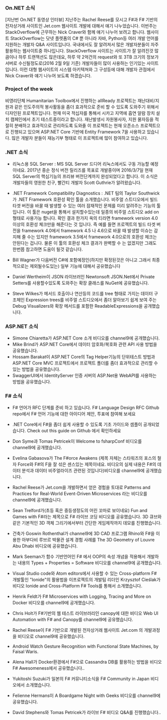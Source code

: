 ### On.NET 소식
[지난번 On.NET 동영상 인터뷰] 지난주는 Rachel Reese를 모시고 F#과 F# 기반의 전자상거래 사이트인 Jet.com 웹사이트 개발에 대해서 얘기 나누었습니다. 이번주는 StackOverflow에 근무하는 Nick Craver와 함께 얘기 나누어 보려고 합니다. 웹사이트 StackOverflow는 닷넷 플렛폼의 C# 뿐 아니라 자바, Python등 여러 개발 언어를 지원하는 개발자 Q&A 사이트입니다. 국내에서도 잘 알려져서 많은 개발자분들이 자주 활용하는 웹사이트중 하나입니다. StackOverflow 사이트는 사이트가 잘 알려진것 많큼이나 하루 트랜잭션도 많은데요, 하루 약 2억건의 request와 또 3TB 크기의 정보가 서버로 수신될정도로(2016 2월 9일 기준) 개발자들이 많이 사용하는 인기있는 사이트 입니다. 이런 대형 웹사이트의 시스템 아키텍쳐와 그 구성등에 대해 개발자 관점에서 Nick Craver와 얘기 나누어 보도록 하겠습니다.

### Project of the week
비영리단체 Humanitarian Toolbox에서 진행하는 allReady 프로젝트는 재난대비/지원과 같은 인도주의적 봉사활동을 좀더 효과적으로  준비 할 수 있도록 도와주기 위해서 디자인된 프로젝트입니다. 현재 미국 적십자를 통해서 시카고 지역에 흡연 알람 장치 설치 캠페인에서 초기 테스트중이라고 합니다. 재난발생시 자원봉사자, 지원 물자등을 적절히 분배하고 효과적으로 관리하도록 도와줄 이 프로젝트는 현재 오픈소스 프로젝트으로 진행되고 있으며 ASP.NET Core 기반에 Entity Framework 7을 사용하고 있습니다. 많은 개발자 분들이 재능기부 형태로 이 프로젝트에 많이 참여하고 있습니다.

### .NET 소식
*  리눅스용 SQL Server :  MS SQL Server 드디어 리눅스에서도 구동 가능할 예정이네요. 2017년 중순 정식 버전 릴리즈를 목표로 개발중이며 2016/3/7일 현재 SQL Server의 핵심기능의 프리뷰 버전단계까지 완성되었다고 합니다. 이 소식은 개발자들의 영원한 친구, 빨간티 개발자 Scott Guthrie가 알려왔습니다.

* .NET Framework Compatibility Diagnostics : .NET 팀의 Taylor Southwick가 .NET Framework 호환성 확인 툴을 소개했습니다. 비주얼 스트디오에서 빌드 타겟 버전을 바꿀 때 발생할 수 있는 여러 잠재적인 문제를 미리 알려주는 기능의 툴입니다. 이 툴은 nuget을 통해서 설치할수있는데 일종의 비주얼 스트디오 add on 형태로 사용가능 합니다. 확인 결과 한가지 옥의 티라면  framework version 4.0 이상의  호환성 체크만을 해준다는 것 입니다. 즉 예를 들면 프로젝트의 빌드 타겟 버전을 framework 4.0에서 framework 4.5 나 4.6으로 바꿀 때 발생할 이슈는 감지해 줄 수는 있지만 framework 3.5에서 framework 4.0으로의 호환성 체크는 안된다는 겁니다. 물론 이 툴의 호환성 체크 결과가 완벽할 수 는 없겠지만 그래도 한번쯤 참고하면 도움이 될것 같습니다.

* Bill Wagner가 다음버전 C#에 포함예정인(하지만 확정된것은 아니고 그래서 최종적으로는 제외될수도있는) 일부 기능에 대해서 공유했습니다 

* Daniel Wertheim이 JSON 라이브러인 Newtonsoft JSON.Net에서 Private Setters를 사용할수있도록 도와주는 확장 클래스를  NuGet에 공유했습니다.

* Steve Wilkes가 메서드 호출이나 연산등의 코드를 tree 형태로 가지는 데이터 구조체인 Expression trees를 비주얼 스트디오에서 좀더 알아보기 쉽게 보여 주는 Debug Visualizers와 확장 메서드를 포함한 ReadableExpressions을 공개했습니다.

### ASP.NET 소식
* Simone Chiaretta가 ASP.NET Core 소개 비디오를 channel9에 공개했습니다. 
* Mike Brind가 ASP.NET Core에서 데이터 암호화/복호화 관련  API 사용 방법을 공유했습니다.
* Hossam Barakat이 ASP.NET Core의 Tag Helper기능의 단위테스트 방법과 ASP.NET Core MVC 프로젝트에서 프로젝트 폴더를 좀더 효과적으로 관리할 수 있는 방법을 공유했습니다.
*  SwaggerUI에서 IdentityServer 인증 서버의 ASP.Net용 WebAPI를 사용하는 방법을 공유했습니다.

### F# 소식
* F# 언어가 RFC 단계를 준비 하고 있습니다. F# Language Design RFC Github repo에서 F# 언어 기능에 대한 아이디어 제안, 투표에 참여해 보세요

* .NET Core에서 F#을 좀더 쉽게 사용할 수 있도록 기초 가이드와 셈플이 공개되었습니다. Check out this guide on Github 에서 확인하세요

* Don Syme과 Tomas Petricek이 Welcome to fsharpConf 비디오를 channel9에 공개했습니다.

*  Evelina Gabasova가 The F#orce Awakens (제목 자체는 스타워즈의 포스의 철자 Force와 F#의 F을 잘 섞은 센스있는 제목이네요. 비디오의 실제 내용은 F#의 데이터 분석과 데이터 비주얼라이즈 관련된 것입니다)비디오를 channel9에 공개했습니다.

* Rachel Reese가 Jet.com을 개발하면서 얻은 경험을 토대로  Patterns and Practices for Real-World Event-Driven Microservices 라는 비디오를 channel9에 공개했습니다.

* Sean Trelford가(초등 혹은 중등생정도의 어린 꼬마로 보이네요) Fun and Games with F#라는 제목으로 F# 라이브 코딩 비디오를 공유했습니다. 3D 큐브와 같은 기본적인 3D 객체 그리기에서부터 간단한 게임제작까지 데모를 진행했습니다.  

*  건축가 Goswin Rothenthal가 channel9에 3D CAD 프로그램 Rhino와  F#을 이용한 아부다비 루브르 박물관 설계 경험 사례를 The 3D Geometry of Louvre Abu Dhabi 비디오에 공유했습니다.

* Mark Seeman가 함수 기반언어인 F# 에서 OOP의 속성 개념을 적용해서 개발하는 내용의  Types + Properties = Software 비디오를 channel9에 공개했습니다. 
* Visual Studio code와 Atom editors에서 사용할 수 있는 Cross-platform F# 개발툴인 "Ionide"의 활용법을 이프로젝트의 개발팀 리더인 Krzysztof Cieślak가 비디오 Ionide and Cross-Platform F# Tools를 통해서 소개했습니다.

* Henrik Feldt가 F# Microservices with Logging, Tracing and More on Docker 비디오를 channel9에 공개했습니다.

* Chris Holt가 F#기반의 웹 테스트 라이브러리인 canopy에 대한 비디오 Web UI Automation with F# and Canopy를 channel9에 공유했습니다.

* Rachel Reese이  F# 기반으로 개발된 전자상거래 웹사이트 Jet.com 의 개발과정을 비디오로 channel9에 공유했습니다.

* Android Watch Gesture Recognition with Functional State Machines, by Faisal Waris.

* Alena Hall가 Docker환경에서 F#으로 Cassandra DB를 활용하는 방법을 비디오 F# Awesomeness에서 공유했습니다..

* Yukitoshi Suzuki가 일본의 F# 커뮤니티소식을 F# Community in Japan 비디오에서 소개했습니다.

* Felienne Hermans이 A Boardgame Night with Geeks 비디오를 channel9에 공유했습니다.


* David Stephens와 Tomas Petricek가 라이브 F# 비디오 Q&A를 진행했습니다..
